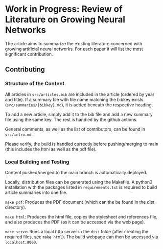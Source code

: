# Work in Progress: Review of Literature on Growing Neural Networks

The article aims to summarize the existing literature concerned with growing
artificial neural networks. For each paper it will list the most significant
contribution.

## Contributing

### Structure of the Content

All articles in `src/articles.bib` are included in the article (ordered by
year and title). If a summary file with file name matching the bibkey
exists (`src/summaries/{bibkey}.md`), it is added beneath the respective
heading.

To add a new article, simply add it to the bib file and add a new summary file
using the same key. The rest is handled by the github actions.


General comments, as well as the list of contributors, can be found in
`src/intro.md`.

Please verify, the build is handled correctly before pushing/merging to main
(this includes the html as well as the pdf file).


### Local Building and Testing

Content pushed/merged to the main branch is automatically deployed.

Locally, distribution files can be generated using the Makefile.
A python3 installation with the packages listed in `requirements.txt`
is required to build article summaries into one file.

`make pdf`: Produces the PDF document (which can the be found in the dist
directory).

`make html`: Produces the html file, copies the stylesheet and references file,
and also produces the PDF (as it can be accessed via the web page).

`make serve`: Runs a local http server in the `dist` folde (after creating the
required files, see `make html`). The build webpage can then be accessed via
`localhost:8000`.

